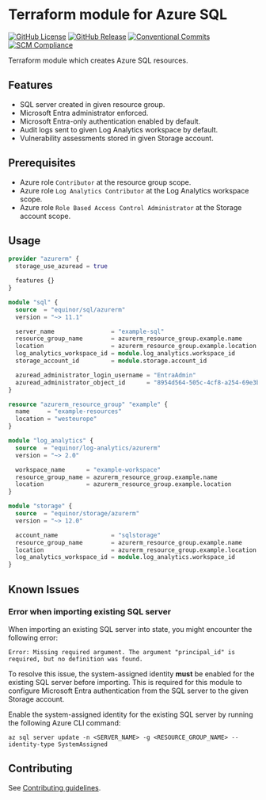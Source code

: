 # Terraform module for Azure SQL

[![GitHub License](https://img.shields.io/github/license/equinor/terraform-azurerm-sql)](https://github.com/equinor/terraform-azurerm-sql/blob/main/LICENSE)
[![GitHub Release](https://img.shields.io/github/v/release/equinor/terraform-azurerm-sql)](https://github.com/equinor/terraform-azurerm-sql/releases/latest)
[![Conventional Commits](https://img.shields.io/badge/Conventional%20Commits-1.0.0-%23FE5196?logo=conventionalcommits&logoColor=white)](https://conventionalcommits.org)
[![SCM Compliance](https://scm-compliance-api.radix.equinor.com/repos/equinor/terraform-azurerm-sql/badge)](https://developer.equinor.com/governance/scm-policy/)

Terraform module which creates Azure SQL resources.

## Features

- SQL server created in given resource group.
- Microsoft Entra administrator enforced.
- Microsoft Entra-only authentication enabled by default.
- Audit logs sent to given Log Analytics workspace by default.
- Vulnerability assessments stored in given Storage account.

## Prerequisites

- Azure role `Contributor` at the resource group scope.
- Azure role `Log Analytics Contributor` at the Log Analytics workspace scope.
- Azure role `Role Based Access Control Administrator` at the Storage account scope.

## Usage

```terraform
provider "azurerm" {
  storage_use_azuread = true

  features {}
}

module "sql" {
  source  = "equinor/sql/azurerm"
  version = "~> 11.1"

  server_name                = "example-sql"
  resource_group_name        = azurerm_resource_group.example.name
  location                   = azurerm_resource_group.example.location
  log_analytics_workspace_id = module.log_analytics.workspace_id
  storage_account_id         = module.storage.account_id

  azuread_administrator_login_username = "EntraAdmin"
  azuread_administrator_object_id      = "8954d564-505c-4cf8-a254-69e3b0facff2"
}

resource "azurerm_resource_group" "example" {
  name     = "example-resources"
  location = "westeurope"
}

module "log_analytics" {
  source  = "equinor/log-analytics/azurerm"
  version = "~> 2.0"

  workspace_name      = "example-workspace"
  resource_group_name = azurerm_resource_group.example.name
  location            = azurerm_resource_group.example.location
}

module "storage" {
  source  = "equinor/storage/azurerm"
  version = "~> 12.0"

  account_name               = "sqlstorage"
  resource_group_name        = azurerm_resource_group.example.name
  location                   = azurerm_resource_group.example.location
  log_analytics_workspace_id = module.log_analytics.workspace_id
}
```

## Known Issues

### Error when importing existing SQL server

When importing an existing SQL server into state, you might encounter the following error:

```plaintext
Error: Missing required argument. The argument "principal_id" is required, but no definition was found.
```

To resolve this issue, the system-assigned identity **must** be enabled for the existing SQL server before importing. This is required for this module to configure Microsoft Entra authentication from the SQL server to the given Storage account.

Enable the system-assigned identity for the existing SQL server by running the following Azure CLI command:

```console
az sql server update -n <SERVER_NAME> -g <RESOURCE_GROUP_NAME> --identity-type SystemAssigned
```

## Contributing

See [Contributing guidelines](https://github.com/equinor/terraform-baseline/blob/main/CONTRIBUTING.md).
